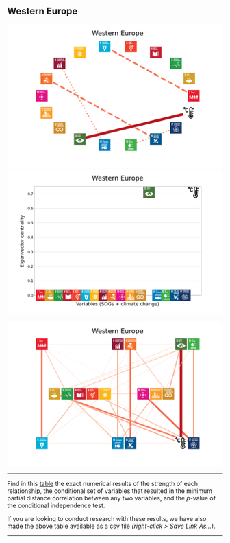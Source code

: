 ## Western Europe

<img src="../Western Europe/Western Europe_circular_network_logos.png">
<img src="../Western Europe/Western Europe_eigenvector_centrality.png">
<br>
<br>
<img src="../Western Europe/Western Europe_multipartite_network_logos_cluster.png">

---

Find in this <a href="TLPH_website_tables_18-18.pdf" target="_blank">table</a> the exact numerical results of the strength of each relationship, the conditional set of variables that resulted in the minimum partial distance correlation between any two variables, and the _p_-value of the conditional independence test.

If you are looking to conduct research with these results, we have also made the above table available as a <a href="https://raw.githubusercontent.com/felix-laumann/SDG-networks/gh-pages/Results/csv/conditions_Western Europe.csv" target="_blank" download>csv file</a> _(right-click > Save Link As...)_. 

---
